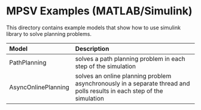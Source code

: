 # MPSV Examples (MATLAB/Simulink)
This directory contains example models that show how to use simulink library to solve planning problems.

| Model                | Description                                                                                                            |
| :------------------- | :--------------------------------------------------------------------------------------------------------------------- |
| PathPlanning         | solves a path planning problem in each step of the simulation                                                          |
| AsyncOnlinePlanning  | solves an online planning problem asynchronously in a separate thread and polls results in each step of the simulation |

